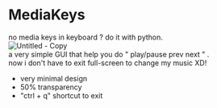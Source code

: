 # MediaKeys
no media keys in keyboard ? do it with python.  
![Untitled - Copy](https://user-images.githubusercontent.com/120915619/236251391-0c75b85a-025a-4ac7-b0a6-fefa1229d3d8.png)  
a very simple GUI that help you do " play/pause prev next " .  
now i don't have to exit full-screen to change my music XD!  

- very minimal design  
- 50% transparency  
- "ctrl + q" shortcut to exit 
